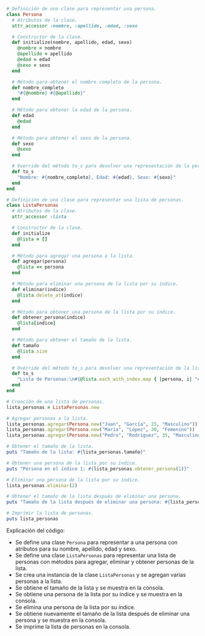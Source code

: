 ```ruby
# Definición de una clase para representar una persona.
class Persona
  # Atributos de la clase.
  attr_accessor :nombre, :apellido, :edad, :sexo

  # Constructor de la clase.
  def initialize(nombre, apellido, edad, sexo)
    @nombre = nombre
    @apellido = apellido
    @edad = edad
    @sexo = sexo
  end

  # Método para obtener el nombre completo de la persona.
  def nombre_completo
    "#{@nombre} #{@apellido}"
  end

  # Método para obtener la edad de la persona.
  def edad
    @edad
  end

  # Método para obtener el sexo de la persona.
  def sexo
    @sexo
  end

  # Override del método to_s para devolver una representación de la persona como una cadena de texto.
  def to_s
    "Nombre: #{nombre_completo}, Edad: #{edad}, Sexo: #{sexo}"
  end
end

# Definición de una clase para representar una lista de personas.
class ListaPersonas
  # Atributos de la clase.
  attr_accessor :lista

  # Constructor de la clase.
  def initialize
    @lista = []
  end

  # Método para agregar una persona a la lista.
  def agregar(persona)
    @lista << persona
  end

  # Método para eliminar una persona de la lista por su índice.
  def eliminar(indice)
    @lista.delete_at(indice)
  end

  # Método para obtener una persona de la lista por su índice.
  def obtener_persona(indice)
    @lista[indice]
  end

  # Método para obtener el tamaño de la lista.
  def tamaño
    @lista.size
  end

  # Override del método to_s para devolver una representación de la lista como una cadena de texto.
  def to_s
    "Lista de Personas:\n#{@lista.each_with_index.map { |persona, i| "#{i + 1}. #{persona}" }.join("\n")}"
  end
end

# Creación de una lista de personas.
lista_personas = ListaPersonas.new

# Agregar personas a la lista.
lista_personas.agregar(Persona.new("Juan", "García", 25, "Masculino"))
lista_personas.agregar(Persona.new("María", "López", 30, "Femenino"))
lista_personas.agregar(Persona.new("Pedro", "Rodríguez", 35, "Masculino"))

# Obtener el tamaño de la lista.
puts "Tamaño de la lista: #{lista_personas.tamaño}"

# Obtener una persona de la lista por su índice.
puts "Persona en el índice 1: #{lista_personas.obtener_persona(1)}"

# Eliminar una persona de la lista por su índice.
lista_personas.eliminar(2)

# Obtener el tamaño de la lista después de eliminar una persona.
puts "Tamaño de la lista después de eliminar una persona: #{lista_personas.tamaño}"

# Imprimir la lista de personas.
puts lista_personas
```

Explicación del código:

- Se define una clase `Persona` para representar a una persona con atributos para su nombre, apellido, edad y sexo.
- Se define una clase `ListaPersonas` para representar una lista de personas con métodos para agregar, eliminar y obtener personas de la lista.
- Se crea una instancia de la clase `ListaPersonas` y se agregan varias personas a la lista.
- Se obtiene el tamaño de la lista y se muestra en la consola.
- Se obtiene una persona de la lista por su índice y se muestra en la consola.
- Se elimina una persona de la lista por su índice.
- Se obtiene nuevamente el tamaño de la lista después de eliminar una persona y se muestra en la consola.
- Se imprime la lista de personas en la consola.